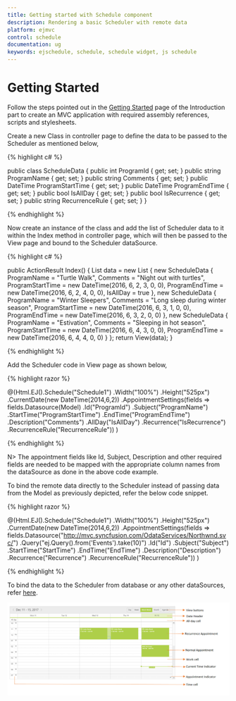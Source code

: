 ```yaml
---
title: Getting started with Schedule component	
description: Rendering a basic Scheduler with remote data
platform: ejmvc
control: schedule
documentation: ug
keywords: ejschedule, schedule, schedule widget, js schedule 
---
```

# Getting Started

Follow the steps pointed out in the [Getting Started](http://help.syncfusion.com/aspnetmvc/getting-started) page of the Introduction part to create an MVC application with required assembly references, scripts and stylesheets.

Create a new Class in controller page to define the data to be passed to the Scheduler as mentioned below,

{% highlight c# %}

public class ScheduleData
{
    public int ProgramId { get; set; }
    public string ProgramName { get; set; }
    public string Comments { get; set; }
    public DateTime ProgramStartTime { get; set; }
    public DateTime ProgramEndTime { get; set; }
    public bool IsAllDay { get; set; }
    public bool IsRecurrence { get; set; }
    public string RecurrenceRule { get; set; }
}

{% endhighlight %}

Now create an instance of the class and add the list of Scheduler data to it within the Index method in controller page, which will then be passed to the View page and bound to the Scheduler dataSource.

{% highlight c# %}

public ActionResult Index()
{
    List<ScheduleData> data = new List<ScheduleData> {
     new ScheduleData {
            ProgramName = "Turtle Walk",
            Comments = "Night out with turtles",
            ProgramStartTime = new DateTime(2016, 6, 2, 3, 0, 0),
            ProgramEndTime = new DateTime(2016, 6, 2, 4, 0, 0),
            IsAllDay = true
     },
     new ScheduleData {
            ProgramName = "Winter Sleepers",
            Comments = "Long sleep during winter season",
            ProgramStartTime = new DateTime(2016, 6, 3, 1, 0, 0),
            ProgramEndTime = new DateTime(2016, 6, 3, 2, 0, 0)
     },
     new ScheduleData {
            ProgramName = "Estivation",
            Comments = "Sleeping in hot season",
            ProgramStartTime = new DateTime(2016, 6, 4, 3, 0, 0),
            ProgramEndTime = new DateTime(2016, 6, 4, 4, 0, 0)
     }
    };
    return View(data);
}

{% endhighlight %}

Add the Scheduler code in View page as shown below,

{% highlight razor %}

  @(Html.EJ().Schedule("Schedule1")
        .Width("100%")
        .Height("525px")
        .CurrentDate(new DateTime(2014,6,2))
        .AppointmentSettings(fields => fields.Datasource(Model)
            .Id("ProgramId")
            .Subject("ProgramName")
            .StartTime("ProgramStartTime")
            .EndTime("ProgramEndTime")
            .Description("Comments")
            .AllDay("IsAllDay")
            .Recurrence("IsRecurrence")
            .RecurrenceRule("RecurrenceRule"))
            )

{% endhighlight %}

N> The appointment fields like Id, Subject, Description and other required fields are needed to be mapped with the appropriate column names from the dataSource as done in the above code example.

To bind the remote data directly to the Scheduler instead of passing data from the Model as previously depicted, refer the below code snippet.

{% highlight razor %}

  @(Html.EJ().Schedule("Schedule1")
        .Width("100%")
        .Height("525px")
        .CurrentDate(new DateTime(2014,6,2))
        .AppointmentSettings(fields => fields.Datasource("http://mvc.syncfusion.com/OdataServices/Northwnd.svc/")
            .Query("ej.Query().from('Events').take(10)")
            .Id("Id")
            .Subject("Subject")
            .StartTime("StartTime")
            .EndTime("EndTime")
            .Description("Description")
            .Recurrence("Recurrence")
            .RecurrenceRule("RecurrenceRule"))
            )

{% endhighlight %}

To bind the data to the Scheduler from database or any other dataSources, refer [here](/aspnetmvc/schedule/data-binding).


![](Getting-Started_images/Getting-Started_img1.png)

